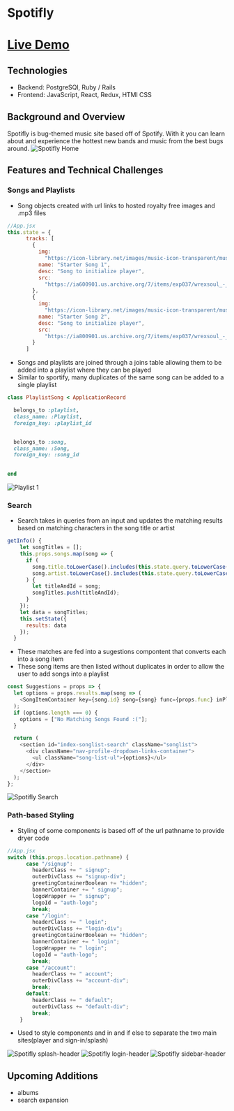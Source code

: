 # Spotifly
# [Live Demo](https://spotifly-app.herokuapp.com/#/)


## Technologies
 * Backend: PostgreSQl, Ruby / Rails
 * Frontend: JavaScript, React, Redux, HTMl CSS

## Background and Overview

Spotifly is bug-themed music site based off of Spotify. With it you can learn about and experience the hottest new bands and music from the best bugs around. 
![Spotifly Home](./screenshots/spotifly-splash.png)
## Features and Technical Challenges

### Songs and Playlists
* Song objects created with url links to hosted royalty free images and .mp3 files
```javascript
//App.jsx
this.state = {
      tracks: [
        {
          img:
            "https://icon-library.net/images/music-icon-transparent/music-icon-transparent-11.jpg",
          name: "Starter Song 1",
          desc: "Song to initialize player",
          src:
            "https://ia600901.us.archive.org/7/items/exp037/wrexsoul_-_alchemy_sound_-_12_-_dreamland_64kb.mp3"
        },
        {
          img:
            "https://icon-library.net/images/music-icon-transparent/music-icon-transparent-11.jpg",
          name: "Starter Song 2",
          desc: "Song to initialize player",
          src:
            "https://ia800901.us.archive.org/7/items/exp037/wrexsoul_-_alchemy_sound_-_03_-_2000_fathoms_and_diving_64kb.mp3"
        }
      ]
```
* Songs and playlists are joined through a joins table allowing them to be added into a playlist where they can be played
* Similar to sportify, many duplicates of the same song can be added to a single playlist
```ruby
class PlaylistSong < ApplicationRecord

  belongs_to :playlist,
  class_name: :Playlist,
  foreign_key: :playlist_id


  belongs_to :song,
  class_name: :Song,
  foreign_key: :song_id

  
end
```

![Playlist 1](./screenshots/spotifly-playlist.png)
### Search
* Search takes in queries from an input and updates the matching results based on matching characters in the song title or artist
```javascript
getInfo() {
    let songTitles = [];
    this.props.songs.map(song => {
      if (
        song.title.toLowerCase().includes(this.state.query.toLowerCase()) || 
        song.artist.toLowerCase().includes(this.state.query.toLowerCase())
      ) {
        let titleAndId = song;
        songTitles.push(titleAndId);
      } 
    });
    let data = songTitles;
    this.setState({
      results: data
    });
  }
```
* These matches are fed into a sugestions compontent that converts each into a song item
* These song items are then listed without duplicates in order to allow the user to add songs into a playlist
```Javascript
const Suggestions = props => {
  let options = props.results.map(song => (
    <SongItemContainer key={song.id} song={song} func={props.func} inPlaylist={false} />) 
  );
  if (options.length === 0) {
    options = ["No Matching Songs Found :("];
  }

  return (
    <section id="index-songlist-search" className="songlist">
      <div className="nav-profile-dropdown-links-container">
        <ul className="song-list-ul">{options}</ul>
      </div>
    </section>
  );
};
```
![Spotifly Search](./screenshots/spotifly-search.png)

### Path-based Styling
* Styling of some components is based off of the url pathname to provide dryer code
```javascript
//App.jsx
switch (this.props.location.pathname) {
      case "/signup":
        headerClass += " signup";
        outerDivClass += "signup-div";
        greetingContainerBoolean += "hidden";
        bannerContainer += " signup";
        logoWrapper += " signup";
        logoId = "auth-logo";
        break;
      case "/login":
        headerClass += " login";
        outerDivClass += "login-div";
        greetingContainerBoolean += "hidden";
        bannerContainer += " login";
        logoWrapper += " login";
        logoId = "auth-logo";
        break;
      case "/account":
        headerClass += " account";
        outerDivClass += "account-div";
        break;
      default:
        headerClass += " default";
        outerDivClass += "default-div";
        break;
    }
```
* Used to style components and in and if else to separate the two main sites(player and sign-in/splash)

![Spotifly splash-header](./screenshots/spotifly-navbar1.png)
![Spotifly login-header](./screenshots/spotifly-navbar2.png)
![Spotifly sidebar-header](./screenshots/spotifly-sidebar.png)


## Upcoming Additions
- albums
- search expansion
